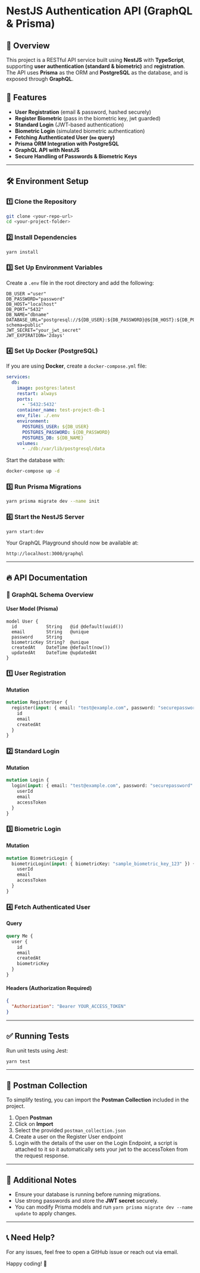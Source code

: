 # NestJS Authentication API (GraphQL & Prisma)

## 🚀 Overview

This project is a RESTful API service built using **NestJS** with **TypeScript**, supporting **user authentication (standard & biometric)** and **registration**. The API uses **Prisma** as the ORM and **PostgreSQL** as the database, and is exposed through **GraphQL**.

## 📌 Features

- **User Registration** (email & password, hashed securely)
- **Register Biometric** (pass in the biometric key, jwt guarded)
- **Standard Login** (JWT-based authentication)
- **Biometric Login** (simulated biometric authentication)
- **Fetching Authenticated User (`me` query)**
- **Prisma ORM Integration with PostgreSQL**
- **GraphQL API with NestJS**
- **Secure Handling of Passwords & Biometric Keys**

---

## 🛠 Environment Setup

### 1️⃣ Clone the Repository

```sh
git clone <your-repo-url>
cd <your-project-folder>
```

### 2️⃣ Install Dependencies

```sh
yarn install
```

### 3️⃣ Set Up Environment Variables

Create a `.env` file in the root directory and add the following:

```env
DB_USER ="user"
DB_PASSWORD="password"
DB_HOST="localhost"
DB_PORT="5432"
DB_NAME="dbname"
DATABASE_URL="postgresql://${DB_USER}:${DB_PASSWORD}@${DB_HOST}:${DB_PORT}/${DB_NAME}?schema=public"
JWT_SECRET="your_jwt_secret"
JWT_EXPIRATION='2days'
```

### 4️⃣ Set Up Docker (PostgreSQL)

If you are using **Docker**, create a `docker-compose.yml` file:

```yaml
services:
  db:
    image: postgres:latest
    restart: always
    ports:
      - '5432:5432'
    container_name: test-project-db-1
    env_file: ./.env
    environment:
      POSTGRES_USER: ${DB_USER}
      POSTGRES_PASSWORD: ${DB_PASSWORD}
      POSTGRES_DB: ${DB_NAME}
    volumes:
      - ./db:/var/lib/postgresql/data
```

Start the database with:

```sh
docker-compose up -d
```

### 5️⃣ Run Prisma Migrations

```sh
yarn prisma migrate dev --name init
```

### 6️⃣ Start the NestJS Server

```sh
yarn start:dev
```

Your GraphQL Playground should now be available at:

```
http://localhost:3000/graphql
```

---

## 🔥 API Documentation

### 📌 **GraphQL Schema Overview**

#### **User Model (Prisma)**

```prisma
model User {
  id           String   @id @default(uuid())
  email        String   @unique
  password     String
  biometricKey String?  @unique
  createdAt    DateTime @default(now())
  updatedAt    DateTime @updatedAt
}
```

### **1️⃣ User Registration**

#### **Mutation**

```graphql
mutation RegisterUser {
  register(input: { email: "test@example.com", password: "securepassword" }) {
    id
    email
    createdAt
  }
}
```

### **2️⃣ Standard Login**

#### **Mutation**

```graphql
mutation Login {
  login(input: { email: "test@example.com", password: "securepassword" }) {
    userId
    email
    accessToken
  }
}
```

### **3️⃣ Biometric Login**

#### **Mutation**

```graphql
mutation BiometricLogin {
  biometricLogin(input: { biometricKey: "sample_biometric_key_123" }) {
    userId
    email
    accessToken
  }
}
```

### **4️⃣ Fetch Authenticated User**

#### **Query**

```graphql
query Me {
  user {
    id
    email
    createdAt
    biometricKey
  }
}
```

#### **Headers (Authorization Required)**

```json
{
  "Authorization": "Bearer YOUR_ACCESS_TOKEN"
}
```

---

## ✅ Running Tests

Run unit tests using Jest:

```sh
yarn test
```

---

## 📂 Postman Collection

To simplify testing, you can import the **Postman Collection** included in the project.

1. Open **Postman**
2. Click on **Import**
3. Select the provided `postman_collection.json`
4. Create a user on the Register User endpoint
5. Login with the details of the user on the Login Endpoint, a script is attached to it so it automatically sets your jwt to the accessToken from the request response.

---

## 📌 Additional Notes

- Ensure your database is running before running migrations.
- Use strong passwords and store the **JWT secret** securely.
- You can modify Prisma models and run `yarn prisma migrate dev --name update` to apply changes.

---

## 📞 Need Help?

For any issues, feel free to open a GitHub issue or reach out via email.

Happy coding! 🚀

